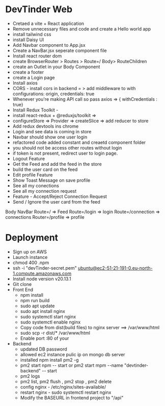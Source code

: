 # DevTinder Web
- Cretaed a vite + React application
- Remove unnecessary files and code  and create a Hello world app
- install tailwind css
- install Daisy UI
- Add Navbar component to App.jsx
- Create a NavBar.jsx seperate component file
- Install react router dom
- create BrowserRouter > Routes > Route=/ Body> RouteChildren
- create an Outlet in your Body Component
- create a footer
- create a Login page
- Install axios
- CORS - install cors in backend = > add middleware to with configurations: origin, credentials: true
- Whenever you're making API call so pass axios => { withCredentials : true}
- Install Redux Toolkit -
- install react-redux + @reduxjs/toolkit =>
- configureStore => Provider => createSlice => add reducer to store
- Add redux devtools ins chrome 
- Login and see data is coming in store
- Navbar should show one user login
- refactored code added constant and creaetd component folder 
- you should not be access other routes without login
- if token is not present, redirect  user to login  page.
- Logout Feature
- Get the Feed and add the feed in the store 
- build the user card on the feed
- Edit profile Feature
- Show Toast Message on save profile
- See all my conections 
- See all my connection request
- Feature - Accept/Reject Connection Request
- Send / Ignore the user card from the feed




Body
   NavBar
   Route=/ => Feed
   Route=/login => login
   Route=/connection => connections
   Router=/profile => profile




   # Deployment
   - Sign up on AWS
   - Launch  instance
   - chmod 400 <secret>.npm 
   - ssh -i "devTinder-secret.pem" ubuntu@ec2-51-21-191-0.eu-north-1.compute.amazonaws.com
   - Install node version v20.13.1
   - Git clone 
   - Front End 
      - npm install
      - npm run build
      - sudo apt update
      - sudo apt install nginx
      - sudo systemctl start nginx
      - sudo systemctl enable nginx 
      - Copy code from dist(build files) to nginx server ==> /var/www/html
      - sudo scp -r dist/* /var/www/html
      - Enable port :80 of your 
   - Backend
      - updated DB password
      - allowed ec2 instance pulic ip on mongo db server
      - installed  npm install pm2 -g
      - pm2 start npm -- start or pm2 start mpm --name "devtinder-backend" -- start
      - pm2 logs
      - pm2 list, pm2 flush <name>, pm2  stop <name>, pm2 delete <name>
      - config nginx - /etc/nginx/sites-available/
      - restart nginx - sudo systemctl restart nginx
      - Modify the BASEURL in frontend project to "/api"